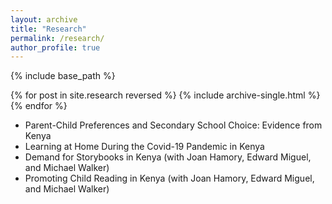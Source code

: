 ```yaml
---
layout: archive
title: "Research"
permalink: /research/
author_profile: true
---
```


{% include base_path %}

{% for post in site.research reversed %}
  {% include archive-single.html %}
{% endfor %}

* Parent-Child Preferences and Secondary School Choice: Evidence from Kenya 
* Learning at Home During the Covid-19 Pandemic in Kenya
* Demand for Storybooks in Kenya (with Joan Hamory, Edward Miguel, and Michael Walker)
* Promoting Child Reading in Kenya (with Joan Hamory, Edward Miguel, and Michael Walker)


